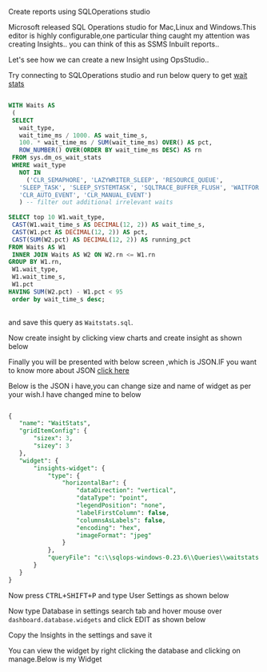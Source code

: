 Create reports using SQLOperations studio

Microsoft released SQL Operations studio for Mac,Linux and Windows.This editor is highly configurable,one particular thing caught my attention was creating Insights.. you can think of this as SSMS Inbuilt reports..

Let's see how we can create a new Insight using OpsStudio..

Try connecting to SQLOperations studio and run below query to get [wait stats](https://www.mssqltips.com/sqlservertip/1949/sql-server-sysdmoswaitstats-dmv-queries/)

```sql

WITH Waits AS
 (
 SELECT 
   wait_type, 
   wait_time_ms / 1000. AS wait_time_s,
   100. * wait_time_ms / SUM(wait_time_ms) OVER() AS pct,
   ROW_NUMBER() OVER(ORDER BY wait_time_ms DESC) AS rn
 FROM sys.dm_os_wait_stats
 WHERE wait_type 
   NOT IN
     ('CLR_SEMAPHORE', 'LAZYWRITER_SLEEP', 'RESOURCE_QUEUE',
   'SLEEP_TASK', 'SLEEP_SYSTEMTASK', 'SQLTRACE_BUFFER_FLUSH', 'WAITFOR',
   'CLR_AUTO_EVENT', 'CLR_MANUAL_EVENT')
   ) -- filter out additional irrelevant waits
   
SELECT top 10 W1.wait_type,
 CAST(W1.wait_time_s AS DECIMAL(12, 2)) AS wait_time_s,
 CAST(W1.pct AS DECIMAL(12, 2)) AS pct,
 CAST(SUM(W2.pct) AS DECIMAL(12, 2)) AS running_pct
FROM Waits AS W1
 INNER JOIN Waits AS W2 ON W2.rn <= W1.rn
GROUP BY W1.rn, 
 W1.wait_type, 
 W1.wait_time_s, 
 W1.pct
HAVING SUM(W2.pct) - W1.pct < 95
 order by wait_time_s desc;
 
 ```
 
 and save this query as `Waitstats.sql`.
 
 
 Now create insight by clicking view charts and create insight as shown below
 
 
 
 Finally you will be presented with below screen ,which is JSON.IF you want to know more about JSON [click here](https://www.copterlabs.com/json-what-it-is-how-it-works-how-to-use-it/)
 
 Below is the JSON i have,you can change size and name of widget as per your wish.I have changed mine to below
 
 ```sql
 
 {
    "name": "WaitStats",
    "gridItemConfig": {
        "sizex": 3,
        "sizey": 3
    },
    "widget": {
        "insights-widget": {
            "type": {
                "horizontalBar": {
                    "dataDirection": "vertical",
                    "dataType": "point",
                    "legendPosition": "none",
                    "labelFirstColumn": false,
                    "columnsAsLabels": false,
                    "encoding": "hex",
                    "imageFormat": "jpeg"
                }
            },
            "queryFile": "c:\\sqlops-windows-0.23.6\\Queries\\waitstats.sql"
        }
    }
}
```
 
 Now press <kbd>CTRL+SHIFT+P</KBD> and type User Settings as shown below
 
 
 
 Now type Database in settings search tab and hover mouse over `dashboard.database.widgets`  and click EDIT as shown below
 
 
 Copy the Insights in the settings and save it
 
 
 You can view the widget by right clicking the database and clicking on manage.Below is my Widget
 
 
 
 
 
 
 
 
 
